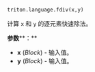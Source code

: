 ```python
triton.language.fdiv(x,y)
```


计算 `x` 和 `y` 的逐元素快速除法。 


**参数****：**

* **x** (*Block*) - 输入值。
* **y** (*Block*) - 输入值。


